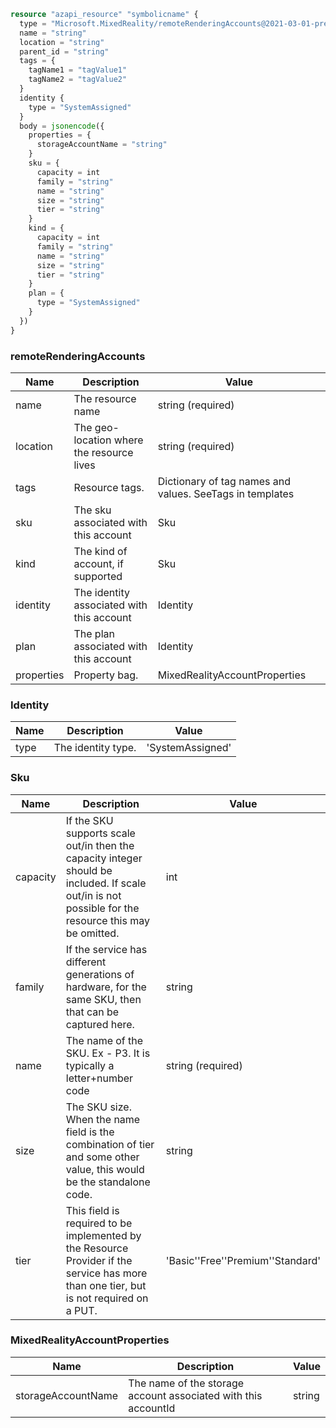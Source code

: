 ```terraform
resource "azapi_resource" "symbolicname" {
  type = "Microsoft.MixedReality/remoteRenderingAccounts@2021-03-01-preview"
  name = "string"
  location = "string"
  parent_id = "string"
  tags = {
    tagName1 = "tagValue1"
    tagName2 = "tagValue2"
  }
  identity {
    type = "SystemAssigned"
  }
  body = jsonencode({
    properties = {
      storageAccountName = "string"
    }
    sku = {
      capacity = int
      family = "string"
      name = "string"
      size = "string"
      tier = "string"
    }
    kind = {
      capacity = int
      family = "string"
      name = "string"
      size = "string"
      tier = "string"
    }
    plan = {
      type = "SystemAssigned"
    }
  })
}

```

### remoteRenderingAccounts

| Name | Description | Value |
|-|-|-|
| name | The resource name | string (required) |
| location | The geo-location where the resource lives | string (required) |
| tags | Resource tags. | Dictionary of tag names and values. SeeTags in templates |
| sku | The sku associated with this account | Sku |
| kind | The kind of account, if supported | Sku |
| identity | The identity associated with this account | Identity |
| plan | The plan associated with this account | Identity |
| properties | Property bag. | MixedRealityAccountProperties |


### Identity

| Name | Description | Value |
|-|-|-|
| type | The identity type. | 'SystemAssigned' |


### Sku

| Name | Description | Value |
|-|-|-|
| capacity | If the SKU supports scale out/in then the capacity integer should be included. If scale out/in is not possible for the resource this may be omitted. | int |
| family | If the service has different generations of hardware, for the same SKU, then that can be captured here. | string |
| name | The name of the SKU. Ex - P3. It is typically a letter+number code | string (required) |
| size | The SKU size. When the name field is the combination of tier and some other value, this would be the standalone code. | string |
| tier | This field is required to be implemented by the Resource Provider if the service has more than one tier, but is not required on a PUT. | 'Basic''Free''Premium''Standard' |


### MixedRealityAccountProperties

| Name | Description | Value |
|-|-|-|
| storageAccountName | The name of the storage account associated with this accountId | string |


